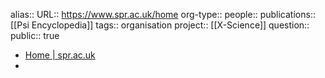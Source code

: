 alias::
URL:: https://www.spr.ac.uk/home
org-type::
people::
publications:: [[Psi Encyclopedia]] 
tags:: organisation
project:: [[X-Science]] 
question::
public:: true

- [Home | spr.ac.uk](https://www.spr.ac.uk/home)
-